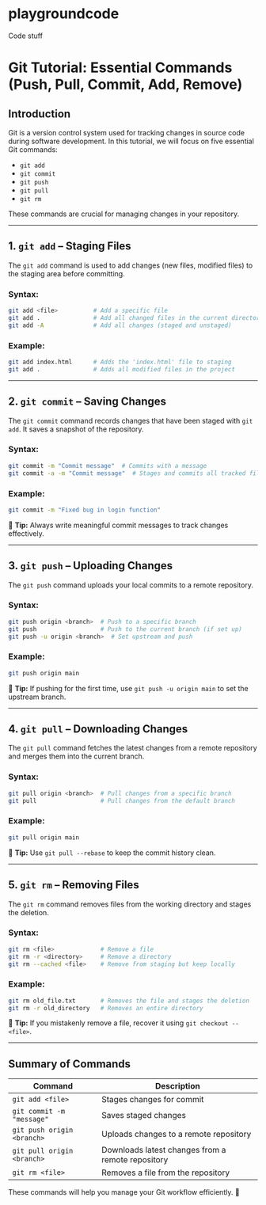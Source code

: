 # playgroundcode
Code stuff

# Git Tutorial: Essential Commands (Push, Pull, Commit, Add, Remove)

## Introduction  
Git is a version control system used for tracking changes in source code during software development. In this tutorial, we will focus on five essential Git commands:  
- `git add`
- `git commit`
- `git push`
- `git pull`
- `git rm`

These commands are crucial for managing changes in your repository.

---

## 1. `git add` – Staging Files  
The `git add` command is used to add changes (new files, modified files) to the staging area before committing.

### Syntax:  
```bash
git add <file>          # Add a specific file
git add .               # Add all changed files in the current directory
git add -A              # Add all changes (staged and unstaged)
```

### Example:  
```bash
git add index.html      # Adds the 'index.html' file to staging
git add .               # Adds all modified files in the project
```

---

## 2. `git commit` – Saving Changes  
The `git commit` command records changes that have been staged with `git add`. It saves a snapshot of the repository.

### Syntax:  
```bash
git commit -m "Commit message"  # Commits with a message
git commit -a -m "Commit message"  # Stages and commits all tracked files
```

### Example:  
```bash
git commit -m "Fixed bug in login function"
```
🔹 **Tip:** Always write meaningful commit messages to track changes effectively.

---

## 3. `git push` – Uploading Changes  
The `git push` command uploads your local commits to a remote repository.

### Syntax:  
```bash
git push origin <branch>  # Push to a specific branch
git push                  # Push to the current branch (if set up)
git push -u origin <branch>  # Set upstream and push
```

### Example:  
```bash
git push origin main
```
🔹 **Tip:** If pushing for the first time, use `git push -u origin main` to set the upstream branch.

---

## 4. `git pull` – Downloading Changes  
The `git pull` command fetches the latest changes from a remote repository and merges them into the current branch.

### Syntax:  
```bash
git pull origin <branch>  # Pull changes from a specific branch
git pull                  # Pull changes from the default branch
```

### Example:  
```bash
git pull origin main
```
🔹 **Tip:** Use `git pull --rebase` to keep the commit history clean.

---

## 5. `git rm` – Removing Files  
The `git rm` command removes files from the working directory and stages the deletion.

### Syntax:  
```bash
git rm <file>             # Remove a file
git rm -r <directory>     # Remove a directory
git rm --cached <file>    # Remove from staging but keep locally
```

### Example:  
```bash
git rm old_file.txt       # Removes the file and stages the deletion
git rm -r old_directory   # Removes an entire directory
```
🔹 **Tip:** If you mistakenly remove a file, recover it using `git checkout -- <file>`.

---

## Summary of Commands  

| Command | Description |
|---------|-------------|
| `git add <file>` | Stages changes for commit |
| `git commit -m "message"` | Saves staged changes |
| `git push origin <branch>` | Uploads changes to a remote repository |
| `git pull origin <branch>` | Downloads latest changes from a remote repository |
| `git rm <file>` | Removes a file from the repository |

These commands will help you manage your Git workflow efficiently. 🚀
